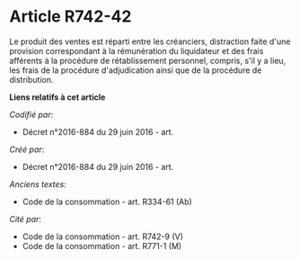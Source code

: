 # Article R742-42

Le produit des ventes est réparti entre les créanciers, distraction faite d'une provision correspondant à la rémunération du
liquidateur et des frais afférents à la procédure de rétablissement personnel, compris, s'il y a lieu, les frais de la
procédure d'adjudication ainsi que de la procédure de distribution.

**Liens relatifs à cet article**

_Codifié par_:

  - Décret n°2016-884 du 29 juin 2016 - art.

_Créé par_:

  - Décret n°2016-884 du 29 juin 2016 - art.

_Anciens textes_:

  - Code de la consommation - art. R334-61 (Ab)

_Cité par_:

  - Code de la consommation - art. R742-9 (V)
  - Code de la consommation - art. R771-1 (M)
